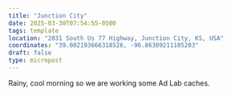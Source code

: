 ```yaml
---
title: "Junction City"
date: 2025-03-30T07:54:55-0500
tags: template
location: "2031 South Us 77 Highway, Junction City, KS, USA"
coordinates: "39.002193666318526, -96.86309211105203"
draft: false
type: micropost
---
```

Rainy, cool morning so we are working some Ad Lab caches.
